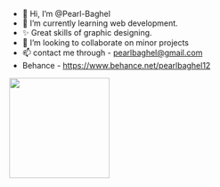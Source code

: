 - 👋 Hi, I’m @Pearl-Baghel
- 🌱 I’m currently learning web development.
- ✨ Great skills of graphic designing.
- 💞️ I’m looking to collaborate on minor projects
- 📫 contact me through - pearlbaghel@gmail.com
- Behance - https://www.behance.net/pearlbaghel12

<!---
Pearl-Baghel/Pearl-Baghel is a ✨ special ✨ repository because its `README.md` (this file) appears on your GitHub profile.
You can click the Preview link to take a look at your changes.
--->

<img height="180em" src="https://github-readme-stats.vercel.app/api?username=Pearl-Baghel&show_icons=true&hide_border=true&&count_private=true&include_all_commits=true" />
